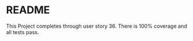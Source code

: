 # README

This Project completes through user story 36. There is 100% coverage and all tests pass. 

